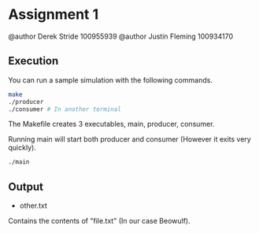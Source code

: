 # Assignment 1

@author Derek Stride 100955939
@author Justin Fleming 100934170

## Execution

You can run a sample simulation with the following commands.

```bash
make
./producer
./consumer # In another terminal
```

The Makefile creates 3 executables, main, producer, consumer.

Running main will start both producer and consumer (However it exits very quickly).

```bash
./main
```

## Output

* other.txt

Contains the contents of "file.txt" (In our case Beowulf).